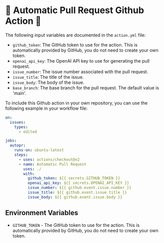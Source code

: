 # 🚀 Automatic Pull Request Github Action 🤖

The following input variables are documented in the `action.yml` file:

- `github_token`: The GitHub token to use for the action. This is automatically provided by GitHub, you do not need to create your own token.
- `openai_api_key`: The OpenAI API key to use for generating the pull request.
- `issue_number`: The issue number associated with the pull request.
- `issue_title`: The title of the issue.
- `issue_body`: The body of the issue.
- `base_branch`: The base branch for the pull request. The default value is 'main'.

To include this Github action in your own repository, you can use the following example in your workflow file:

```yaml
on:
  issues:
    types:
      - edited

jobs:
  autopr:
    runs-on: ubuntu-latest
    steps:
      - uses: actions/checkout@v2
      - name: Automatic Pull Request
        uses: ./
        with:
          github_token: ${{ secrets.GITHUB_TOKEN }}
          openai_api_key: ${{ secrets.OPENAI_API_KEY }}
          issue_number: ${{ github.event.issue.number }}
          issue_title: ${{ github.event.issue.title }}
          issue_body: ${{ github.event.issue.body }}
```

## Environment Variables

- `GITHUB_TOKEN` - The GitHub token to use for the action. This is automatically provided by GitHub, you do not need to create your own token.

